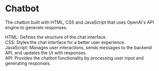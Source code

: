 # Chatbot
<p>The chatbot built with HTML, CSS and JavaScript that uses OpenAI's API engine to generate responses.</p>
<P>HTML: Defines the structure of the chat interface.<br>
CSS: Styles the chat interface for a better user experience.<br>
JavaScript: Manages user interactions, sends messages to the backend API, and updates the UI with responses.<br>
API: Provides the chatbot functionality by processing user input and generating responses.</P>
<img src="https://github.com/SasiduNimesh/Chatbot/assets/117624524/3c8e0d5f-0162-4e8c-8768-dd1d83b21b72" alt="" />
